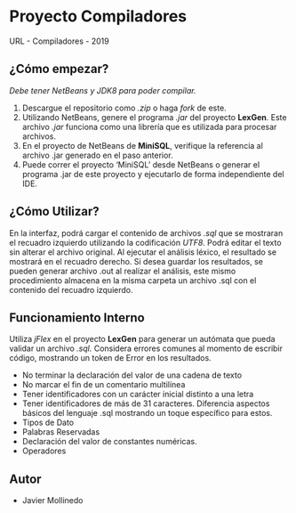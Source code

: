 # Proyecto Compiladores
URL - Compiladores - 2019

## ¿Cómo empezar?
*Debe tener NetBeans y JDK8 para poder compilar.*
1. Descargue el repositorio como *.zip* o haga *fork* de este. 
2. Utilizando NetBeans, genere el programa *.jar* del proyecto **LexGen**. Este archivo *.jar* funciona como una librería que es utilizada para procesar archivos.
3. En el proyecto de NetBeans de **MiniSQL**, verifique la referencia al archivo .jar generado en el paso anterior.
4. Puede correr el proyecto ‘MiniSQL’ desde NetBeans o generar el programa .jar de este proyecto y ejecutarlo de forma independiente del IDE.
## ¿Cómo Utilizar?
En la interfaz, podrá cargar el contenido de archivos *.sql* que se mostraran el recuadro izquierdo utilizando la codificación *UTF8*. Podrá editar el texto sin alterar el archivo original. Al ejecutar el análisis léxico, el resultado se mostrará en el recuadro derecho. Si desea guardar los resultados, se pueden generar archivo .out al realizar el análisis, este mismo procedimiento almacena en la misma carpeta un archivo .sql con el contenido del recuadro izquierdo.
## Funcionamiento Interno
Utiliza *jFlex* en el proyecto **LexGen** para generar un autómata que pueda validar un archivo *.sql.* Considera errores comunes al momento de escribir código, mostrando un token de Error en los resultados. 
* No terminar la declaración del valor de una cadena de texto
* No marcar el fin de un comentario multilínea
* Tener identificadores con un carácter inicial distinto a una letra
* Tener identificadores de más de 31 caracteres.
Diferencia aspectos básicos del lenguaje .sql mostrando un toque específico para estos.
* Tipos de Dato
* Palabras Reservadas
* Declaración del valor de constantes numéricas.
* Operadores
## Autor
* Javier Mollinedo